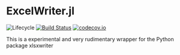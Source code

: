 # ExcelWriter.jl

![Lifecycle](https://img.shields.io/badge/lifecycle-experimental-orange.svg)<!--
![Lifecycle](https://img.shields.io/badge/lifecycle-maturing-blue.svg)
![Lifecycle](https://img.shields.io/badge/lifecycle-stable-green.svg)
![Lifecycle](https://img.shields.io/badge/lifecycle-retired-orange.svg)
![Lifecycle](https://img.shields.io/badge/lifecycle-archived-red.svg)
![Lifecycle](https://img.shields.io/badge/lifecycle-dormant-blue.svg) -->
[![Build Status](https://travis-ci.com/kafisatz/ExcelWriter.jl.svg?branch=master)](https://travis-ci.com/kafisatz/ExcelWriter.jl)
[![codecov.io](http://codecov.io/github/kafisatz/ExcelWriter.jl/coverage.svg?branch=master)](http://codecov.io/github/kafisatz/ExcelWriter.jl?branch=master)
<!--
[![Documentation](https://img.shields.io/badge/docs-stable-blue.svg)](https://kafisatz.github.io/ExcelWriter.jl/stable)
[![Documentation](https://img.shields.io/badge/docs-master-blue.svg)](https://kafisatz.github.io/ExcelWriter.jl/dev)
-->

This is a experimental and very rudimentary wrapper for the Python package xlsxwriter